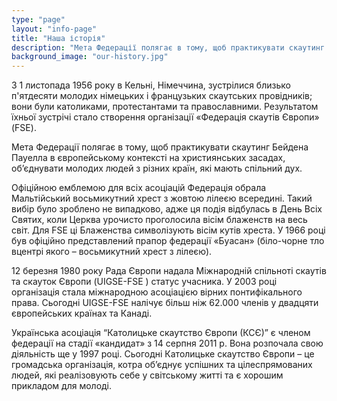 ```yaml
---
type: "page"
layout: "info-page"
title: "Наша історія"
description: "Мета Федерації полягає в тому, щоб практикувати скаутинг Бейдена Пауелла в європейському контексті на християнських засадах"
background_image: "our-history.jpg"
---
```


З 1 листопада 1956 року в Кельні, Німеччина, зустрілися близько п'ятдесяти молодих німецьких і французьких скаутських провідників; вони були католиками, протестантами та православними. Результатом їхньої зустрічі стало створення організації «Федерація скаутів Європи» (FSE).

Мета Федерації полягає в тому, щоб практикувати скаутинг Бейдена Пауелла в європейському контексті на християнських засадах, об’єднувати молодих людей з різних країн, які мають спільний дух.

Офіційною емблемою для всіх асоціацій Федерація обрала Мальтійський восьмикутний хрест з жовтою лілеєю всередині. Такий вибір було зроблено не випадково, адже ця подія відбулась в День Всіх Святих, коли Церква урочисто проголосила вісім блаженств на весь світ. Для FSE ці Блаженства символізують вісім кутів хреста. У 1966 році був офіційно представлений прапор федерації «Буасан» (біло-чорне тло вцентрі якого – восьмикутний хрест з лілеєю).

12 березня 1980 року Рада Європи надала Міжнародній спільноті скаутів та скауток Європи (UIGSE-FSE ) статус учасника. У 2003 році організація стала міжнародною асоціацією вірних понтифікального права. Сьогодні UIGSE-FSE налічує  більш ніж 62.000 членів у двадцяти європейських країнах та Канаді.

Українська асоціація “Католицьке скаутство Європи (КСЄ)” є членом федерації на стадії «кандидат» з 14 серпня 2011 р. Вона розпочала свою діяльність ще у 1997 році. Сьогодні Католицьке скаутство Європи – це громадська організація, котра об’єднує успішних та цілеспрямованих людей, які реалізовують себе у світському житті та є хорошим прикладом для молоді.
